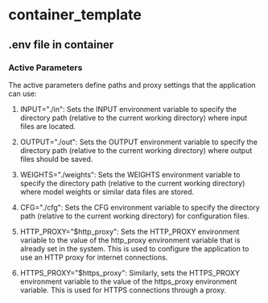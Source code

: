 # container_template

## .env file in container

### Active Parameters
The active parameters define paths and proxy settings that the application can use:

1. INPUT="./in": Sets the INPUT environment variable to specify the directory path (relative to the current working directory) where input files are located.

2. OUTPUT="./out": Sets the OUTPUT environment variable to specify the directory path (relative to the current working directory) where output files should be saved.

3. WEIGHTS="./weights": Sets the WEIGHTS environment variable to specify the directory path (relative to the current working directory) where model weights or similar data files are stored.

4. CFG="./cfg": Sets the CFG environment variable to specify the directory path (relative to the current working directory) for configuration files.

5. HTTP_PROXY="$http_proxy": Sets the HTTP_PROXY environment variable to the value of the http_proxy environment variable that is already set in the system. This is used to configure the application to use an HTTP proxy for internet connections.

6. HTTPS_PROXY="$https_proxy": Similarly, sets the HTTPS_PROXY environment variable to the value of the https_proxy environment variable. This is used for HTTPS connections through a proxy.

